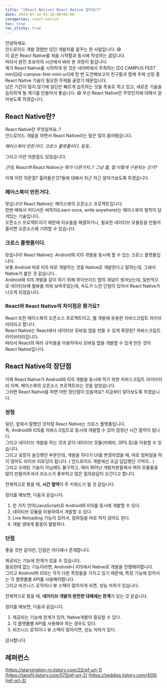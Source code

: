 ```yaml
---
title: "[React Native] React Native 알아보기"
date: 2019-07-14 01:16:00+09:00
categories: react-native
toc: true
toc_sticky: true
---
```


안녕하세요.  
안드로이드 개발 경험만 있던 개발자를 꿈꾸는 한 사람입니다. :smile:  
이 글은 React Native를 처음 시작함과 동시에 작성하는 글입니다.  
따라서 완전 초보자의 시선에서 바라 본 과정이 될겁니다.  
제가 React Native를 시작하게 된 것은 네이버에서 주최하는 [D2 CAMPUS FEST mini][d2-campus-fest-mini-url]에 한 번 도전해보고자 친구들과 함께 주제 선정 중 React Native 기술이 필요한 주제를 골랐기 때문입니다.  
남은 기간이 많지 않기에 일단은 빠르게 습득하는 것을 목표로 하고 있고, 새로운 기술을 습득하게 될 계기를 만들어서 좋습니다. :smile:
우선 React Native란 무엇인지에 대해서 알아보도록 하겠습니다.

## React Native란?

React Native란 무엇일까요..?  
안드로이드 개발을 하면서 React Native라는 말은 많이 들어봤습니다.

_페이스북이 만든거다. 크로스 플랫폼이다. 등등.._

그리고 이런 의문점도 있었습니다.

_근데, React와 React Native는 뭐가 다른거지..? 그냥 웹, 앱 이렇게 구분되는 건가?_

이제 이런 의문점? 흘려들은것?들에 대해서 차근 차근 알아가보도록 하겠습니다.

### 페이스북이 만든거다.

맞습니다!
React Native는 페이스북의 오픈소스 프로젝트입니다.  
한번 배워서 어디서든 써먹자(Learn once, write anywhere)는 페이스북의 철학이 담겨있는 기술입니다.  
오픈소스 프로젝트이기 때문에 이슈들을 해결하거나, 필요한 네이티브 모듈등을 만들어 올리면 오픈소스에 기여할 수 있습니다.

### 크로스 플랫폼이다.

맞습니다!
React Native는 Android와 IOS 개발을 동시에 할 수 있는 크로스 플랫폼입니다.  
보통 Android 따로 IOS 따로 개발하는 것을 Native로 개발한다고 말하는데, 그래서 Native가 붙은 것 같습니다..  
Android와 IOS 개발을 같이 하기 위해 하이브리드 앱의 개념이 생겨났는데, 일반적으로 네이티브에 웹뷰를 띄워 보여주었는데, 속도가 느린 단점이 있어서 React Native가 나오게 되었습니다.

### React와 React Native의 차이점은 뭔가요?

React 또한 페이스북의 오픈소스 프로젝트이고, 웹 개발에 유용한 자바스크립트 라이브러리라고 합니다.  
React Native는 React에서 네이티브 모바일 앱을 만들 수 있게 확장된? 자바스크립트 라이브러리입니다.  
따라서 React의 여러 규칙들을 이용하여서 모바일 앱을 개발할 수 있게 만든 것이 React Native입니다.

## React Native의 장단점

이제 React Native가 Android와 IOS 개발을 동시에 하기 위한 자바스크립트 라이브러리 이며, 페이스북의 오픈소스 프로젝트라는 것을 알았습니다.  
그러면 React Native를 하면 어떤 장단점이 있을까요?
지금부터 알아보도록 하겠습니다.

### 장점

일단, 앞에서 말했던 것처럼 React Native는 크로스 플랫폼입니다.  
즉, Android와 IOS를 자바스크립트로 동시에 개발할 수 있어 엄청난 시간 절약이 됩니다.  
그리고 네이티브 개발을 하는 것과 같이 네이티브 모듈(카메라, GPS 등)을 이용할 수 있습니다.  
그리고 굉장히 솔깃햇던 부분인데, 개발을 하다가 UI를 변경하였을 때, 따로 컴파일을 하지 않아도 라이브 리로딩이 됩니다. ( 안드로이드 개발에선 조금 답답했던 기억이.. )  
그리고 오래된 기술이 아님에도 불구하고, 여러 뛰어난 개발자분들께서 여러 모듈들을 많이 만들어주셔서 리소스가 풍부하고 많은 질의응답이 오간다고 합니다.

전체적으로 봤을 때, **시간 절약**이 주 키워드가 될 것 같습니다.

정리를 해보면, 다음과 같습니다.

1. 한 가지 언어(JavaScript)로 Android와 IOS를 동시에 개발할 수 있다.
2. 네이티브 모듈을 이용하여서 개발할 수 있다.
3. Live Reloading 기능이 있어서, 컴파일을 따로 하지 않아도 된다.
4. 개발 생태계 활동이 활발하다.

### 단점

좋을 것만 같지만, 단점은 어디에나 존재합니다.

제공되는 기능에 한계가 있을 수 있습니다.  
필요한데 없는 기능이라면, Android나 IOS에서 Native로 개발을 진행해야합니다.  
그리고 Android와 IOS는 각각 다른 특징들을 가지고 있기 때문에, 특정 기능에 있어서는 각 플랫폼별 API를 사용해야합니다.  
그리고 비즈니스 로직이나 뷰 스택이 많아지게 되면, 성능 저하가 있습니다.

전체적으로 봤을 때, **네이티브 개발의 완전한 대체에는 한계**가 있는 것 같습니다.

정리를 해보면, 다음과 같습니다.

1. 제공되는 기능에 한계가 있어, Native개발이 필요할 수 있다.
2. 각 플랫폼별 API를 사용해야 하는 경우도 있다.
3. 비즈니스 로직이나 뷰 스택이 많아지면, 성능 저하가 있다.

감사합니다.

## 레퍼런스

[https://starvinglion-rn.tistory.com/2][ref-url-1]
[https://tansfil.tistory.com/57][ref-url-2]
[https://zeddios.tistory.com/409][ref-url-3]

<!-- [d2-campus-fest-mini-url]: "http://d2campusfest.kr/7th/"
[ref-url-1]: "https://starvinglion-rn.tistory.com/2"
[ref-url-2]: "https://tansfil.tistory.com/57"
[ref-url-3]: "https://zeddios.tistory.com/409" -->
